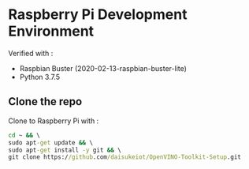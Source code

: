 # Raspberry Pi Development Environment

Verified with :

- Raspbian Buster (2020-02-13-raspbian-buster-lite)
- Python 3.7.5

## Clone the repo

Clone to Raspberry Pi with :

```cmd
cd ~ && \
sudo apt-get update && \
sudo apt-get install -y git && \
git clone https://github.com/daisukeiot/OpenVINO-Toolkit-Setup.git
```